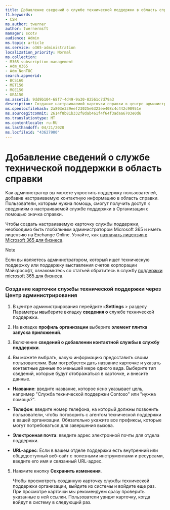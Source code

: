 ```yaml
---
title: Добавление сведений о службе технической поддержки в область справки
f1.keywords:
- CSH
ms.author: twerner
author: twernermsft
manager: scotv
audience: Admin
ms.topic: article
ms.service: o365-administration
localization_priority: Normal
ms.collection:
- M365-subscription-management
- Adm_O365
- Adm_NonTOC
search.appverid:
- BCS160
- MET150
- MOE150
- GEA150
ms.assetid: 9dd9b104-68f7-4d49-9a30-82561c7d79a3
description: Создание настраиваемой карточки справки в центре администрирования и добавление в область справки настраиваемой контактной информации о поддержке.
ms.openlocfilehash: 2a803e339eef23025e6323ee408c4c442c90951e
ms.sourcegitcommit: 2614f8b81b332f8dab461f4f64f3adaa6703e0d6
ms.translationtype: MT
ms.contentlocale: ru-RU
ms.lasthandoff: 04/21/2020
ms.locfileid: "43627900"
---
```

# <a name="add-customized-help-desk-info-to-the-help-pane"></a>Добавление сведений о службе технической поддержки в область справки

Как администратор вы можете упростить поддержку пользователей, добавив настраиваемую контактную информацию в область справки. Пользователи, которым нужна помощь, смогут получить доступ к сведениям о настраиваемой службе поддержки в Организации с помощью значка справки.
  
Чтобы создать настраиваемую карточку службы поддержки, необходимо быть глобальным администратором Microsoft 365 и иметь лицензию на Exchange Online. Узнайте, как [назначать лицензии в Microsoft 365 для бизнеса](../manage/assign-licenses-to-users.md).

> [!NOTE]
> Если вы являетесь администратором, который ищет техническую поддержку или поддержку выставления счетов корпорации Майкрософт, ознакомьтесь со статьей обратитесь в службу [поддержки microsoft 365 для бизнеса](../contact-support-for-business-products.md). 

  
### <a name="create-the-custom-help-desk-card-in-the-admin-center"></a>Создание карточки службы технической поддержки через Центр администрирования
<a name="BKMK_HelpDeskPreview"> </a>

1. В центре администрирования перейдите к**Settings**  > разделу Параметры **и**выберите вкладку **сведения о** службе технической поддержки.
    
2. На вкладке **профиль организации** выберите **элемент плитка запуска приложений**.
  
3. Включение **сведений о добавлении контактной службы в службу поддержки**.
    
4. Вы можете выбрать, какую информацию предоставить своим пользователям. Вам потребуется дать название карточке и указать контактные данные по меньшей мере одного вида. Выберите тип сведений, которые будут отображаться в карточке, и внесите данные.
    
  - **Название**: введите название, которое ясно указывает цель, например "Служба технической поддержки Contoso" или "нужна помощь?".
    
  - **Телефон**: введите номер телефона, на который должны позвонить пользователи, чтобы поговорить с агентом технической поддержки в вашей организации. Обязательно укажите все префиксы, которые могут потребоваться для завершения вызова.
    
  - **Электронная почта**: введите адрес электронной почты для отдела поддержки.
    
  - **URL-адрес**: Если в вашем отделе поддержки есть внутренний или общедоступный веб-сайт с полезными инструментами и ресурсами, введите его имя и связанный URL-адрес.
    
5. Нажмите кнопку **Сохранить изменения**.
    
    Чтобы просмотреть созданную карточку службы технической поддержки организации, выйдите из системы и войдите еще раз. При просмотре карточки мы рекомендуем сразу проверить указанные в ней ссылки. Пользователи увидят карточку, когда войдут в систему в следующий раз.
    

